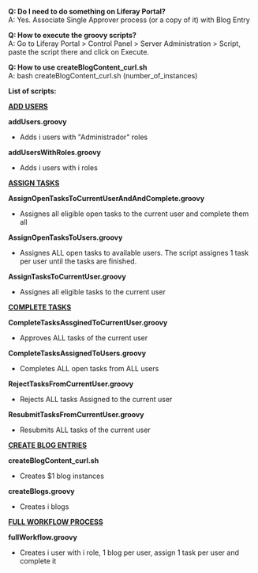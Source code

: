 <b>Q: Do I need to do something on Liferay Portal?</b><br>
A: Yes. Associate Single Approver process (or a copy of it) with Blog Entry

<b>Q: How to execute the groovy scripts?</b><br>
A: Go to Liferay Portal > Control Panel > Server Administration > Script, paste the script there and click on Execute.

<b>Q: How to use createBlogContent_curl.sh</b><br>
A: bash createBlogContent_curl.sh (number_of_instances)

<b>List of scripts:</b>

<ins><b>ADD USERS</b>

<b>addUsers.groovy</b>
  - Adds i users with "Administrador" roles

<b>addUsersWithRoles.groovy</b>
  - Adds i users with i roles

<ins><b>ASSIGN TASKS</b>

<b>AssignOpenTasksToCurrentUserAndAndComplete.groovy</b>
  - Assignes all eligible open tasks to the current user and complete them all

<b>AssignOpenTasksToUsers.groovy</b>
  - Assignes ALL open tasks to available users. The script assignes 1 task per user until the tasks are finished. 

<b>AssignTasksToCurrentUser.groovy</b>
  - Assignes all eligible tasks to the current user

<ins><b>COMPLETE TASKS</b>

<b>CompleteTasksAssginedToCurrentUser.groovy</b>
  - Approves ALL tasks of the current user

<b>CompleteTasksAssignedToUsers.groovy</b>
  - Completes ALL open tasks from ALL users 

<b>RejectTasksFromCurrentUser.groovy</b>
  - Rejects ALL tasks Assigned to the current user

<b>ResubmitTasksFromCurrentUser.groovy</b>
  - Resubmits ALL tasks of the current user

<ins><b>CREATE BLOG ENTRIES</b>

<b>createBlogContent_curl.sh</b>
  - Creates $1 blog instances

<b>createBlogs.groovy</b>
  - Creates i blogs

<ins><b>FULL WORKFLOW PROCESS</b>

<b>fullWorkflow.groovy</b>
  - Creates i user with i role, 1 blog per user, assign 1 task per user and complete it





